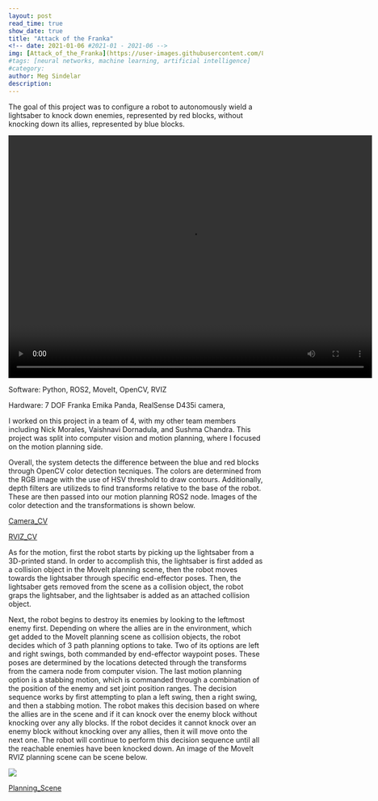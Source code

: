 ```yaml
---
layout: post
read_time: true
show_date: true
title: "Attack of the Franka"
<!-- date: 2021-01-06 #2021-01 - 2021-06 -->
img: [Attack_of_the_Franka](https://user-images.githubusercontent.com/87098227/207942922-18bef46c-d7de-464e-b126-3d27a3860904.png)
#tags: [neural networks, machine learning, artificial intelligence]
#category: 
author: Meg Sindelar
description: 
---
```

The goal of this project was to configure a robot to autonomously wield a lightsaber to knock down enemies, represented by red blocks, without knocking down its allies, represented by blue blocks.

<video width="720" height="480" controls="controls">
  <source src="https://user-images.githubusercontent.com/113186159/206842696-c61fa77b-1fb3-462e-9ac9-2ade4ed72283.mp4" type="video/mp4">
</video>

Software: Python, ROS2, MoveIt, OpenCV, RVIZ

Hardware: 7 DOF Franka Emika Panda, RealSense D435i camera, 

I worked on this project in a team of 4, with my other team members including Nick Morales, Vaishnavi Dornadula, and Sushma Chandra. This project was split into computer vision and motion planning, where I focused on the motion planning side.


Overall, the system detects the difference between the blue and red blocks through OpenCV color detection tecniques. The colors are determined from the RGB image with the use of HSV threshold to draw contours. Additionally, depth filters are utilizeds to find transforms relative to the base of the robot. These are then passed into our motion planning ROS2 node. Images of the color detection and the transformations is shown below.

[Camera_CV](https://user-images.githubusercontent.com/87098227/207943180-a5a74619-e88a-40fc-bcca-0b5af6c167ae.png)

<!-- <img src="{{ site.url }}{{ site.baseurl }}/assets/img/posts/20210206/Camera_CV.png" /> -->

[RVIZ_CV](https://user-images.githubusercontent.com/87098227/207943370-a53713c0-cc64-42e5-ac7c-8e8092560970.png)


<!-- <img src="{{ site.url }}{{ site.baseurl }}/assets/img/posts/20210206/RVIZ_CV.png" /> -->


<!-- <center><img src='./assets/img/posts/20210206/Camera_CV.png' width="540"></center><br> -->


<!-- <center><img src='./assets/img/posts/20210206/RVIZ_CV.png' width="540"></center><br> -->

As for the motion, first the robot starts by picking up the lightsaber from a 3D-printed stand. In order to accomplish this, the lightsaber is first added as a collision object in the MoveIt planning scene, then the robot moves towards the lightsaber through specific end-effector poses. Then, the lightsaber gets removed from the scene as a collision object, the robot graps the lightsaber, and the lightsaber is added as an attached collision object.

Next, the robot begins to destroy its enemies by looking to the leftmost enemy first. Depending on where the allies are in the environment, which get added to the MoveIt planning scene as collision objects, the robot decides which of 3 path planning options to take. Two of its options are left and right swings, both commanded by end-effector waypoint poses. These poses are determined by the locations detected through the transforms from the camera node from computer vision. The last motion planning option is a stabbing motion, which is commanded through a combination of the position of the enemy and set joint position ranges. The decision sequence works by first attempting to plan a left swing, then a right swing, and then a stabbing motion. The robot makes this decision based on where the allies are in the scene and if it can knock over the enemy block without knocking over any ally blocks. If the robot decides it cannot knock over an enemy block without knocking over any allies, then it will move onto the next one. The robot will continue to perform this decision sequence until all the reachable enemies have been knocked down. An image of the MoveIt RVIZ planning scene can be scene below.

<img src="{{ site.url }}{{ site.baseurl }}/assets/img/posts/20210206/Planning_Scene.png" />

[Planning_Scene](https://user-images.githubusercontent.com/87098227/207943525-9257d559-e07f-4979-95cd-99de3c8ae1f4.png)

<!-- <center><img src='./assets/img/posts/20210206/Planning_Scene.png' width="540"></center><br> -->
